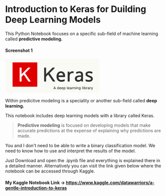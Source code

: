 # Introduction to Keras for Duilding Deep Learning Models

This Python Notebook focuses on a specific sub-field of machine learning called **predictive modeling.**

#### Screenshot 1
<a href="https://www.kaggle.com/datawarriors/a-gentle-introduction-to-keras" target="_blank"><img src="https://github.com/amark720/Data-Science-Projects/blob/master/Deep%20Learning%20Projects/Keras%20Introduction%20Exploration/Screenshot.jpeg" width=60% height=30% > </a>

Within predicitve modeling is a speciality or another sub-field called **deep learning.**

This notebook includes deep learning models with a library called Keras. 

>**Predictive modeling** is focused on developing models that make accurate predictions at the expense of explaining why predictions are made. 

You and I don't need to be able to write a binary classification model. We need to know how to use and interpret the results of the model. 

Just Download and open the .ipynb file and everything is explained there in a detailed manner.
Alternatively you can visit the link given below where the notebook can be accessed through Kaggle.

#### My Kaggle Notebook Link -> https://www.kaggle.com/datawarriors/a-gentle-introduction-to-keras

